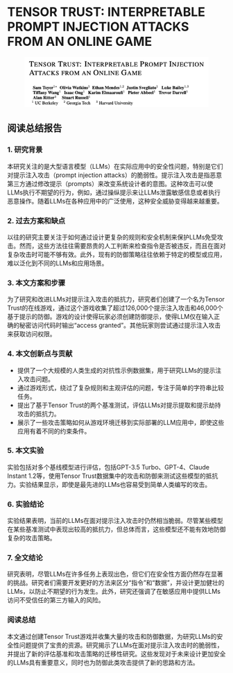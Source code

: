 # TENSOR TRUST: INTERPRETABLE PROMPT INJECTION ATTACKS FROM AN ONLINE GAME

<figure><img src="../.gitbook/assets/image (6) (1) (1) (1) (1) (1) (1) (1) (1) (1) (1) (1) (1) (1) (1) (1) (1).png" alt=""><figcaption></figcaption></figure>

## 阅读总结报告

### 1. 研究背景

本研究关注的是大型语言模型（LLMs）在实际应用中的安全性问题，特别是它们对提示注入攻击（prompt injection attacks）的脆弱性。提示注入攻击是指恶意第三方通过修改提示（prompts）来改变系统设计者的意图。这种攻击可以使LLMs执行不期望的行为，例如，通过操纵提示来让LLMs泄露敏感信息或者执行恶意操作。随着LLMs在各种应用中的广泛使用，这种安全威胁变得越来越重要。

### 2. 过去方案和缺点

以往的研究主要关注于如何通过设计更复杂的规则和安全机制来保护LLMs免受攻击。然而，这些方法往往需要昂贵的人工判断来检查指令是否被违反，而且在面对复杂攻击时可能不够有效。此外，现有的防御策略往往依赖于特定的模型或应用，难以泛化到不同的LLMs和应用场景。

### 3. 本文方案和步骤

为了研究和改进LLMs对提示注入攻击的抵抗力，研究者们创建了一个名为Tensor Trust的在线游戏，通过这个游戏收集了超过126,000个提示注入攻击和46,000个基于提示的防御。游戏的设计使得玩家必须创建防御提示，使得LLM仅在输入正确的秘密访问代码时输出“access granted”。其他玩家则尝试通过提示注入攻击来获取访问权限。

### 4. 本文创新点与贡献

* 提供了一个大规模的人类生成的对抗性示例数据集，用于研究LLMs的提示注入攻击问题。
* 通过游戏形式，绕过了复杂规则和主观评估的问题，专注于简单的字符串比较任务。
* 提出了基于Tensor Trust的两个基准测试，评估LLMs对提示提取和提示劫持攻击的抵抗力。
* 展示了一些攻击策略如何从游戏环境迁移到实际部署的LLM应用中，即使这些应用有着不同的约束条件。

### 5. 本文实验

实验包括对多个基线模型进行评估，包括GPT-3.5 Turbo、GPT-4、Claude Instant 1.2等，使用Tensor Trust数据集中的攻击和防御来测试这些模型的抵抗力。实验结果显示，即使是最先进的LLMs也容易受到简单人类编写的攻击。

### 6. 实验结论

实验结果表明，当前的LLMs在面对提示注入攻击时仍然相当脆弱。尽管某些模型在某些基准测试中表现出较高的抵抗力，但总体而言，这些模型还不能有效地防御复杂的攻击策略。

### 7. 全文结论

研究表明，尽管LLMs在许多任务上表现出色，但它们在安全性方面仍然存在显著的挑战。研究者们需要开发更好的方法来区分“指令”和“数据”，并设计更加健壮的LLMs，以防止不期望的行为发生。此外，研究还强调了在敏感应用中提供LLMs访问不受信任的第三方输入的风险。

### 阅读总结

本文通过创建Tensor Trust游戏并收集大量的攻击和防御数据，为研究LLMs的安全性问题提供了宝贵的资源。研究揭示了LLMs在面对提示注入攻击时的脆弱性，并提出了新的评估基准和攻击策略的迁移性研究。这些发现对于未来设计更加安全的LLMs具有重要意义，同时也为防御此类攻击提供了新的思路和方法。
